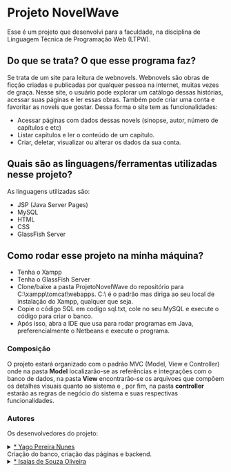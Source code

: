 # Projeto NovelWave
Esse é um projeto que desenvolvi para a faculdade, na disciplina de Linguagem Técnica de Programação Web (LTPW).
<br>

## Do que se trata? O que esse programa faz?

Se trata de um site para leitura de webnovels. Webnovels são obras de ficção criadas e publicadas por qualquer pessoa na internet, muitas vezes de graça. 
Nesse site, o usuário pode explorar um catálogo dessas histórias, acessar suas páginas e ler essas obras. Também pode criar uma conta e favoritar as novels que gostar.
Dessa forma o site tem as funcionalidades:

* Acessar páginas com dados dessas novels (sinopse, autor, número de capítulos e etc)
* Listar capítulos e ler o conteúdo de um capítulo.
* Criar, deletar, visualizar ou alterar os dados da sua conta.

## Quais são as linguagens/ferramentas utilizadas nesse projeto?
As linguagens utilizadas são:

* JSP (Java Server Pages)
* MySQL
* HTML
* CSS
* GlassFish Server

## Como rodar esse projeto na minha máquina?

* Tenha o Xampp
* Tenha o GlassFish Server
* Clone/baixe a pasta ProjetoNovelWave do repositório para C:\xampp\tomcat\webapps. C:\ é o padrão mas diriga ao seu local de instalação do Xampp, qualquer que seja.
* Copie o código SQL em codigo sql.txt, cole no seu MySQL e execute o código para criar o banco.
* Após isso, abra a IDE que usa para rodar programas em Java, preferencialmente o Netbeans e execute o programa.

### Composição
O projeto estará organizado com o padrão MVC (Model, View e Controller) onde na pasta **Model** localizarão-se as referências e integrações com o banco de dados,
na pasta **View** encontrarão-se os arquivoes que compõem os detalhes visuais quanto ao sistema e , por fim, 
na pasta **controller** estarão as regras de negócio do sistema e suas respectivas funcionalidades.

### Autores

Os desenvolvedores do projeto:

<details>
  <summary>
    <a href="https://github.com/Yago-LDT"> * Yago Pereira Nunes</a>
  </summary>
</details>
Criação do banco, criação das páginas e backend.

<details>
  <summary>
    <a href="https://github.com/">  * Isaías de Souza Oliveira</a>
  </summary>
</details>
